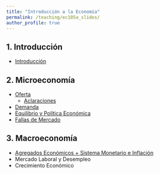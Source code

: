 ```yaml
---
title: "Introducción a la Economía"
permalink: /teaching/ec105a_slides/
author_profile: true
---
```


## 1. Introducción
- [Introducción](https://palbagli.github.io/files/ec105a_slides/intro/1_intro.pdf)

## 2. Microeconomía
- [Oferta](https://palbagli.github.io/files/ec105a_slides/micro/1_oferta/1_oferta.pdf)
	- [Aclaraciones](https://palbagli.github.io/files/ec105a_slides/micro/1_oferta/2_aclaraciones.pdf)
- [Demanda](https://palbagli.github.io/files/ec105a_slides/micro/2_demanda/2_demanda.pdf)
- [Equilibrio y Política Económica](https://palbagli.github.io/files/ec105a_slides/micro/3_equilibrio/3_equilibrio.pdf)
- [Fallas de Mercado](https://palbagli.github.io/files/ec105a_slides/micro/4_fallas/4_fallas.pdf)

## 3. Macroeconomía
- [Agregados Económicos + Sistema Monetario e Inflación](https://palbagli.github.io/files/ec105a_slides/macro/1_dinero/1_macro.pdf)
- Mercado Laboral y Desempleo
- Crecimiento Económico
